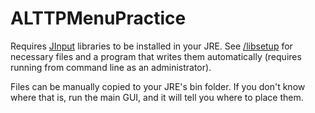 # ALTTPMenuPractice

Requires [JInput](https://github.com/jinput/jinput) libraries to be installed in your JRE. See [/libsetup](https://github.com/fatmanspanda/ALTTPMenuPractice/tree/master/libsetup) for necessary files and a program that writes them automatically (requires running from command line as an administrator).

Files can be manually copied to your JRE's bin folder. If you don't know where that is, run the main GUI, and it will tell you where to place them.

